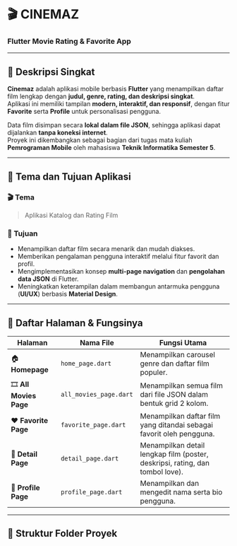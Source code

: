# 🎬 CINEMAZ  
### Flutter Movie Rating & Favorite App  


---

## 📱 Deskripsi Singkat  

**Cinemaz** adalah aplikasi mobile berbasis **Flutter** yang menampilkan daftar film lengkap dengan **judul, genre, rating, dan deskripsi singkat**.  
Aplikasi ini memiliki tampilan **modern, interaktif, dan responsif**, dengan fitur **Favorite** serta **Profile** untuk personalisasi pengguna.  

Data film disimpan secara **lokal dalam file JSON**, sehingga aplikasi dapat dijalankan **tanpa koneksi internet**.  
Proyek ini dikembangkan sebagai bagian dari tugas mata kuliah **Pemrograman Mobile** oleh mahasiswa **Teknik Informatika Semester 5**.

---

## 🎯 Tema dan Tujuan Aplikasi  

### 🎬 Tema  
> Aplikasi Katalog dan Rating Film  

### 🎯 Tujuan  
- Menampilkan daftar film secara menarik dan mudah diakses.  
- Memberikan pengalaman pengguna interaktif melalui fitur favorit dan profil.  
- Mengimplementasikan konsep **multi-page navigation** dan **pengolahan data JSON** di Flutter.  
- Meningkatkan keterampilan dalam membangun antarmuka pengguna (**UI/UX**) berbasis **Material Design**.

---

## 🧭 Daftar Halaman & Fungsinya  

| Halaman | Nama File | Fungsi Utama |
|----------|------------|--------------|
| 🏠 **Homepage** | `home_page.dart` | Menampilkan carousel genre dan daftar film populer. |
| 🎞️ **All Movies Page** | `all_movies_page.dart` | Menampilkan semua film dari file JSON dalam bentuk grid 2 kolom. |
| ❤️ **Favorite Page** | `favorite_page.dart` | Menampilkan daftar film yang ditandai sebagai favorit oleh pengguna. |
| 📖 **Detail Page** | `detail_page.dart` | Menampilkan detail lengkap film (poster, deskripsi, rating, dan tombol love). |
| 👤 **Profile Page** | `profile_page.dart` | Menampilkan dan mengedit nama serta bio pengguna. |

---

## 🧩 Struktur Folder Proyek  

